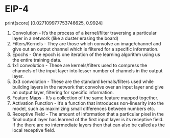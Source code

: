 # EIP-4

print(score)
[0.027109977753746625, 0.9924]

1. Convolution - It’s the process of a kernel/filter traversing a particular layer in a network (like a duster erasing the board)
2. Filters/Kernels - They are those which convolve an image/channel and give out an output channel which is filtered for a specific information.
3. Epochs - One epoch is one iteration of the learning algorithm using us the entire training data.
4. 1x1 convolution - These are kernels/filters used to compress the channels of the input layer into lesser number of channels in the output layer.
5. 3x3 convolution - These are the standard kernals/filters used while building layers in the network that convolve over an input layer and give an output layer, filtering for specific information.
6. Feature Maps - It’s a collection of the same feature mapped together. 
7. Activation Function - It’s a function that introduces non-linearity into the model, such as maximizing small differences between numbers etc. 
8. Receptive Field -  The amount of information that a particular pixel in the final output layer has learned of the first input layer is its receptive field. If the there are no intermediate layers then that can also be called as the local receptive field. 